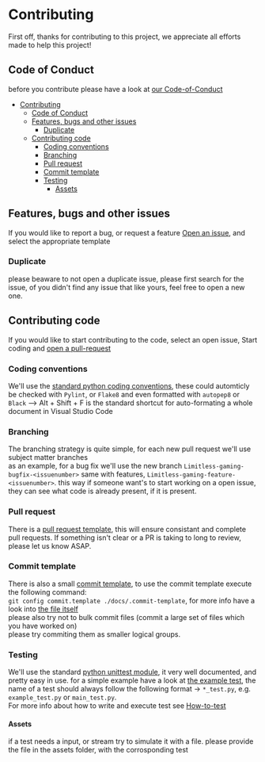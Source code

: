 # Contributing
First off, thanks for contributing to this project, we appreciate all efforts made to help this project!

## Code of Conduct
before you contribute please have a look at [our Code-of-Conduct](CODE_OF_CONDUCT.md)

- [Contributing](#contributing)
  - [Code of Conduct](#code-of-conduct)
  - [Features, bugs and other issues](#features-bugs-and-other-issues)
    - [Duplicate](#duplicate)
  - [Contributing code](#contributing-code)
    - [Coding conventions](#coding-conventions)
    - [Branching](#branching)
    - [Pull request](#pull-request)
    - [Commit template](#commit-template)
    - [Testing](#testing)
      - [Assets](#assets)


## Features, bugs and other issues
If you would like to report a bug, or request a feature [Open an issue](https://github.com/Ilionx/<repo_name>/issues), and select the appropriate template 
### Duplicate
please beaware to not open a duplicate issue, please first search for the issue, of you didn't find any issue that like yours, feel free to open a new one.

## Contributing code
If you would like to start contributing to the code, select an open issue, Start coding and [open a pull-request ](https://github.com/Ilionx/<repo_name>/pulls) 
### Coding conventions
We'll use the [standard python coding conventions](https://www.python.org/dev/peps/pep-0008/), these could automticly be checked with `Pylint`, or `Flake8` and even formatted with `autopep8` or `Black` --> Alt + Shift + F is the standard shortcut for auto-formating a whole document in Visual Studio Code
### Branching
The branching strategy is quite simple, for each new pull request we'll use subject matter branches  
as an example, for a bug fix we'll use the new branch `Limitless-gaming-bugfix-<issuenumber>` same with features, `Limitless-gaming-feature-<issuenumber>`. this way if someone want's to start working on a open issue, they can see what code is already present, if it is present.
### Pull request
There is a [pull request template](.github/PULL_REQUEST_TEMPLATE.md), this will ensure consistant and complete pull requests.
If something isn't clear or a PR is taking to long to review, please let us know ASAP.
### Commit template
There is also a small [commit template](docs/.commit-template), to use the commit template execute the following command:  
`git config commit.template ./docs/.commit-template`, for more info have a look into [the file itself](docs/.commit-template)  
please also try not to bulk commit files (commit a large set of files which you have worked on)  
please try commiting them as smaller logical groups.
### Testing
We'll use the standard [python unittest module](https://docs.python.org/3/library/unittest.html), it very well documented, and pretty easy in use. for a simple example have a look at [the example test](docs/tests/Example_test.py), the name of a test should always follow the following format -> `*_test.py`, e.g. `example_test.py` or `main_test.py`.  
For more info about how to write and execute test see [How-to-test](docs/How-to-test.md)
#### Assets
if a test needs a input, or stream try to simulate it with a file. please provide the file in the assets folder, with the corrosponding test